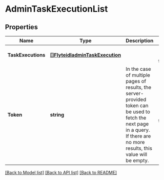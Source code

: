 # AdminTaskExecutionList

## Properties
Name | Type | Description | Notes
------------ | ------------- | ------------- | -------------
**TaskExecutions** | [**[]FlyteidladminTaskExecution**](flyteidladminTaskExecution.md) |  | [optional] [default to null]
**Token** | **string** | In the case of multiple pages of results, the server-provided token can be used to fetch the next page in a query. If there are no more results, this value will be empty. | [optional] [default to null]

[[Back to Model list]](../README.md#documentation-for-models) [[Back to API list]](../README.md#documentation-for-api-endpoints) [[Back to README]](../README.md)


